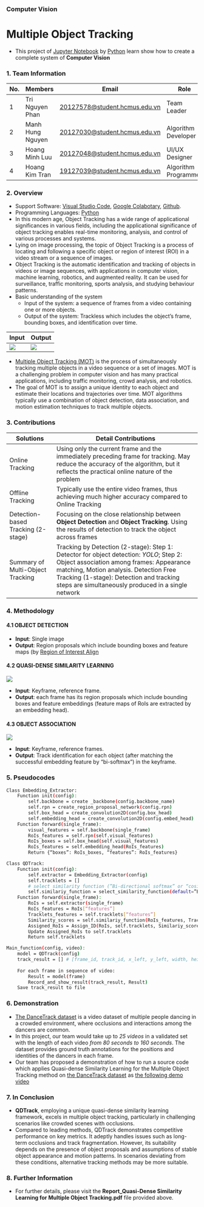 ### Computer Vision
# Multiple Object Tracking
- This project of [Jupyter Notebook](https://jupyter.org/) by [Python](https://www.python.org/) learn show how to create a complete system of **Computer Vision**

### 1. Team Information
|No.| Members          | Email                         | Role                 |
|---|------------------|-------------------------------|----------------------|
| 1 | Tri Nguyen Phan  | 20127578@student.hcmus.edu.vn | Team Leader          |
| 2 | Manh Hung Nguyen | 20127030@student.hcmus.edu.vn | Algorithm Developer  |
| 3 | Hoang Minh Luu   | 20127048@student.hcmus.edu.vn | UI/UX Designer       |
| 4 | Hoang Kim Tran   | 19127039@student.hcmus.edu.vn | Algorithm Programmer |

### 2. Overview
- Support Software: [Visual Studio Code](https://code.visualstudio.com/), [Google Colabotary](https://colab.google/), [Github](https://github.com/).
- Programming Languages: [Python](https://www.python.org/)
- In this modern age, Object Tracking has a wide range of applicational significances in various fields, including the applicational significance of object tracking enables real-time monitoring, analysis, and control of various processes and systems. 
- Lying on image processing, the topic of Object Tracking is a process of locating and following a specific object or region of interest (ROI) in a video stream or a sequence of images.
- Object Tracking is the automatic identification and tracking of objects in videos or image sequences, with applications in computer vision, machine learning, robotics, and augmented reality. It can be used for surveillance, traffic monitoring, sports analysis, and studying behaviour patterns.
- Basic understanding of the system
    - Input of the system: a sequence of frames from a video containing one or more objects.
    - Output of the system: Trackless which includes the object’s frame, bounding boxes, and identification over time.

|Input|Output|
|-------------------------------------------|-------------------------------------------|
|<img src="https://i.imgur.com/Gbb1isv.png">|<img src="https://i.imgur.com/KDIqiZ6.png">|

- [Multiple Object Tracking (MOT)](https://en.wikipedia.org/wiki/Multiple_object_tracking) is the process of simultaneously tracking multiple objects in a video sequence or a set of images. MOT is a challenging problem in computer vision and has many practical applications, including traffic monitoring, crowd analysis, and robotics.
- The goal of MOT is to assign a unique identity to each object and estimate their locations and trajectories over time. MOT algorithms typically use a combination of object detection, data association, and motion estimation techniques to track multiple objects.

### 3. Contributions
|Solutions|Detail Contributions|
|---------|--------------------|
|Online Tracking|Using only the current frame and the immediately preceding frame for tracking. May reduce the accuracy of the algorithm, but it reflects the practical online nature of the problem|
|Offline Tracking|Typically use the entire video frames, thus achieving much higher accuracy compared to Online Tracking|
|Detection-based Tracking (2-stage)|Focusing on the close relationship between **Object Detection** and **Object Tracking**. Using the results of detection to track the object across frames|
|Summary of Multi-Object Tracking|Tracking by Detection (2-stage): Step 1: Detector for object detection: *YOLO*; Step 2: Object association among frames: Appearance matching, Motion analysis. Detection Free Tracking (1-stage): Detection and tracking steps are simultaneously produced in a single network|

### 4. Methodology
#### 4.1 OBJECT DETECTION
- **Input**: Single image
- **Output**: Region proposals which include bounding boxes and feature maps (by [Region of Interest Align](https://paperswithcode.com/method/roi-align)

#### 4.2 QUASI-DENSE SIMILARITY LEARNING
<img src="https://i.imgur.com/FiEc7YV.png">

- **Input**: Keyframe, reference frame.
- **Output**: each frame has its region proposals which include bounding boxes and feature embeddings (feature maps of RoIs are extracted by an embedding head).

#### 4.3 OBJECT ASSOCIATION
<img src="https://i.imgur.com/CDtlkKX.png">

- **Input**: Keyframe, reference frames.
- **Output**: Track identification for each object (after matching the successful embedding feature by “bi-softmax”) in the keyframe. 

### 5. Pseudocodes
```sh
Class Embedding_Extractor:
	Function init(config):
		self.backbone = create _backbone(config.backbone_name)
		self.rpn = create_region_proposal_network(config.rpn)
		self.box_head = create_convolution2D(config.box_head)
		self.embedding_head = create_convolution2D(config.embed_head)
	Function forward(single_frame):
		visual_features = self.backbone(single_frame)
		RoIs_features = self.rpn(self.visual_features)
		RoIs_boxes = self.box_head(self.visual_features)
		RoIs_features = self.embedding_head(RoIs_features)
		Return {“boxes”: RoIs_boxes, “features”: RoIs_features}
```

```sh
Class QDTrack:
	Function init(config):
		self.extractor = Embedding_Extractor(config)
		self.tracklets = []
		# select similarity function (”Bi-directional softmax” or “cosine")
		self.similariy_function = select_similarity_function(default=”Bi-directional softmax”) 
	Function forward(single_frame):
		RoIs = self.extractor(single_frame)
		RoIs_features = RoIs[“features”]
		Tracklets_features = self.tracklets[“features”]
		Similarity_scores = self.similariy_function(RoIs_features, Tracklets_features)
		Assigned_RoIs = Assign_ID(RoIs, self.tracklets, Similariy_scores, config.threshold)
		Update Assigned_RoIs to self.tracklets
		Return self.tracklets
```

```sh
Main_function(config, video):
    model = QDTrack(config)
    track_result = [] # [frame_id, track_id, x_left, y_left, width, height, 1, 1, 1]
    
    For each frame in sequence of video:
    	Result = model(frame)
    	Record_and_show_result(track_result, Result)
    Save track_result to file
```

### 6. Demonstration
- [The DanceTrack dataset](https://github.com/DanceTrack/DanceTrack) is a video dataset of multiple people dancing in a crowded environment, where occlusions and interactions among the dancers are common.
- In this project, our team would take up to *25 videos* in a validated set with the length of each video *from 80 seconds to 160 seconds*. The dataset provides ground truth annotations for the positions and identities of the dancers in each frame.
- Our team has proposed a demonstration of how to run a source code which applies Quasi-dense Similarity Learning for the Multiple Object Tracking method on [the DanceTrack dataset](https://github.com/DanceTrack/DanceTrack) as [the following demo video](https://drive.google.com/file/d/1jZlghnBrB3cLdwpJ9VEvXgVwVBgJHLk5/view)


### 7. In Conclusion
- **QDTrack**, employing a unique quasi-dense similarity learning framework, excels in multiple object tracking, particularly in challenging scenarios like crowded scenes with occlusions.
- Compared to leading methods, QDTrack demonstrates competitive performance on key metrics. It adeptly handles issues such as long-term occlusions and track fragmentation. However, its suitability depends on the presence of object proposals and assumptions of stable object appearance and motion patterns. In scenarios deviating from these conditions, alternative tracking methods may be more suitable.

### 8. Further Information
- For further details, please visit the **Report_Quasi-Dense Similarity Learning for Multiple Object Tracking.pdf** file provided above.
